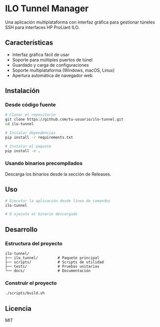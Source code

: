 # ILO Tunnel Manager

Una aplicación multiplataforma con interfaz gráfica para gestionar túneles SSH para interfaces HP ProLiant ILO.

## Características

- Interfaz gráfica fácil de usar
- Soporte para múltiples puertos de túnel
- Guardado y carga de configuraciones
- Soporte multiplataforma (Windows, macOS, Linux)
- Apertura automática de navegador web

## Instalación

### Desde código fuente

```bash
# Clonar el repositorio
git clone https://github.com/tu-usuario/ilo-tunnel.git
cd ilo-tunnel

# Instalar dependencias
pip install -r requirements.txt

# Instalar el paquete
pip install -e .
```

### Usando binarios precompilados

Descarga los binarios desde la sección de Releases.

## Uso

```bash
# Ejecutar la aplicación desde línea de comandos
ilo-tunnel

# O ejecuta el binario descargado
```

## Desarrollo

### Estructura del proyecto

```
ilo-tunnel/
├── ilo_tunnel/         # Paquete principal
├── scripts/            # Scripts de utilidad
├── tests/              # Pruebas unitarias
└── docs/               # Documentación
```

### Construir el proyecto

```bash
./scripts/build.sh
```

## Licencia

MIT

